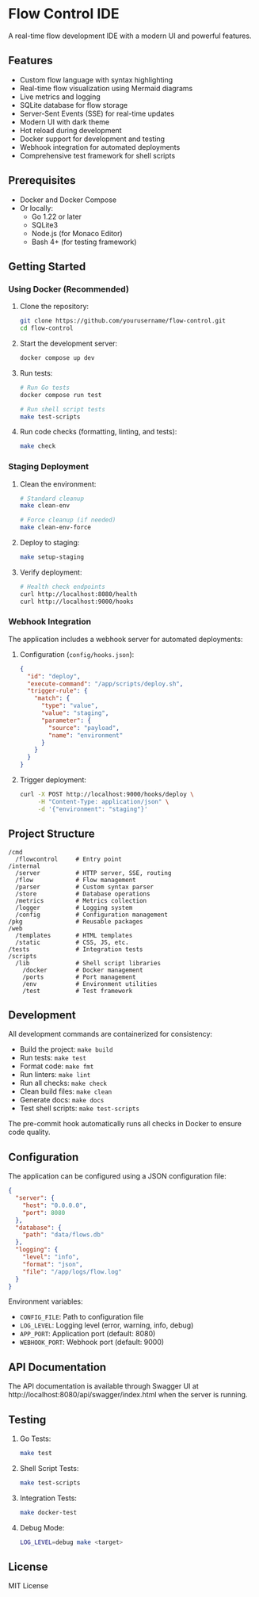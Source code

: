 # Flow Control IDE

A real-time flow development IDE with a modern UI and powerful features.

## Features

- Custom flow language with syntax highlighting
- Real-time flow visualization using Mermaid diagrams
- Live metrics and logging
- SQLite database for flow storage
- Server-Sent Events (SSE) for real-time updates
- Modern UI with dark theme
- Hot reload during development
- Docker support for development and testing
- Webhook integration for automated deployments
- Comprehensive test framework for shell scripts

## Prerequisites

- Docker and Docker Compose
- Or locally:
  - Go 1.22 or later
  - SQLite3
  - Node.js (for Monaco Editor)
  - Bash 4+ (for testing framework)

## Getting Started

### Using Docker (Recommended)

1. Clone the repository:
   ```bash
   git clone https://github.com/yourusername/flow-control.git
   cd flow-control
   ```

2. Start the development server:
   ```bash
   docker compose up dev
   ```

3. Run tests:
   ```bash
   # Run Go tests
   docker compose run test
   
   # Run shell script tests
   make test-scripts
   ```

4. Run code checks (formatting, linting, and tests):
   ```bash
   make check
   ```

### Staging Deployment

1. Clean the environment:
   ```bash
   # Standard cleanup
   make clean-env
   
   # Force cleanup (if needed)
   make clean-env-force
   ```

2. Deploy to staging:
   ```bash
   make setup-staging
   ```

3. Verify deployment:
   ```bash
   # Health check endpoints
   curl http://localhost:8080/health
   curl http://localhost:9000/hooks
   ```

### Webhook Integration

The application includes a webhook server for automated deployments:

1. Configuration (`config/hooks.json`):
   ```json
   {
     "id": "deploy",
     "execute-command": "/app/scripts/deploy.sh",
     "trigger-rule": {
       "match": {
         "type": "value",
         "value": "staging",
         "parameter": {
           "source": "payload",
           "name": "environment"
         }
       }
     }
   }
   ```

2. Trigger deployment:
   ```bash
   curl -X POST http://localhost:9000/hooks/deploy \
        -H "Content-Type: application/json" \
        -d '{"environment": "staging"}'
   ```

## Project Structure

```
/cmd
  /flowcontrol     # Entry point
/internal
  /server          # HTTP server, SSE, routing
  /flow            # Flow management
  /parser          # Custom syntax parser
  /store           # Database operations
  /metrics         # Metrics collection
  /logger          # Logging system
  /config          # Configuration management
/pkg               # Reusable packages
/web
  /templates       # HTML templates
  /static          # CSS, JS, etc.
/tests             # Integration tests
/scripts
  /lib             # Shell script libraries
    /docker        # Docker management
    /ports         # Port management
    /env           # Environment utilities
    /test          # Test framework
```

## Development

All development commands are containerized for consistency:

- Build the project: `make build`
- Run tests: `make test`
- Format code: `make fmt`
- Run linters: `make lint`
- Run all checks: `make check`
- Clean build files: `make clean`
- Generate docs: `make docs`
- Test shell scripts: `make test-scripts`

The pre-commit hook automatically runs all checks in Docker to ensure code quality.

## Configuration

The application can be configured using a JSON configuration file:

```json
{
  "server": {
    "host": "0.0.0.0",
    "port": 8080
  },
  "database": {
    "path": "data/flows.db"
  },
  "logging": {
    "level": "info",
    "format": "json",
    "file": "/app/logs/flow.log"
  }
}
```

Environment variables:
- `CONFIG_FILE`: Path to configuration file
- `LOG_LEVEL`: Logging level (error, warning, info, debug)
- `APP_PORT`: Application port (default: 8080)
- `WEBHOOK_PORT`: Webhook port (default: 9000)

## API Documentation

The API documentation is available through Swagger UI at http://localhost:8080/api/swagger/index.html when the server is running.

## Testing

1. Go Tests:
   ```bash
   make test
   ```

2. Shell Script Tests:
   ```bash
   make test-scripts
   ```

3. Integration Tests:
   ```bash
   make docker-test
   ```

4. Debug Mode:
   ```bash
   LOG_LEVEL=debug make <target>
   ```

## License

MIT License 